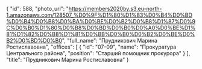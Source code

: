 {
    "id": 588,
    "photo_url": "https://members2020by.s3.eu-north-1.amazonaws.com/128507_%D0%9F%D1%80%D1%83%D0%B4%D0%BD%D0%B4%D0%B8%D0%BA%D0%BE%D0%B2%D0%B8%D1%87%D0%9C%D0%B0%D1%80%D0%B8%D0%BD%D0%B0%D0%A0%D0%BE%D1%81%D1%82%D0%B8%D1%81%D0%BB%D0%B0%D0%B2%D0%BE%D0%B2%D0%BD%D0%B0",
    "full_name": "Прудникович Марина Ростиславовна",
    "offices": [
        {
            "id": "07-09",
            "name": "Прокуратура Центрального района",
            "position": "Старший помощник прокурора"
        }
    ],
    "title": "Прудникович Марина Ростиславовна"
}